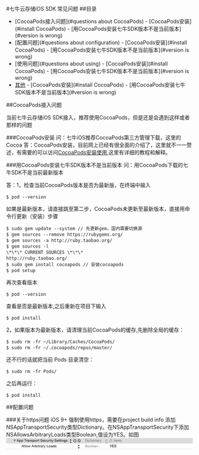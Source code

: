 #七牛云存储iOS SDK 常见问题
##目录

- [CocoaPods接入问题](#questions about CocoaPods)
       - [CocoaPods安装](#install CocoaPods)
       - [用CocoaPods安装七牛SDK版本不是当前版本](#version is wrong)
- [配置问题](#questions about configuration)
       - [CocoaPods安装](#install CocoaPods)
       - [用CocoaPods安装七牛SDK版本不是当前版本](#version is wrong)
- [使用问题](#questions about using)
       - [CocoaPods安装](#install CocoaPods)
       - [用CocoaPods安装七牛SDK版本不是当前版本](#version is wrong)
- [其他](#others)
       - [CocoaPods安装](#install CocoaPods)
       - [用CocoaPods安装七牛SDK版本不是当前版本](#version is wrong)

   

<a name='questions about CocoaPods'></a>
##CocoaPods接入问题

当前七牛云存储iOS SDK接入，推荐使用CocoaPods，但是还是会遇到这样或者那样的问题

<a name='install CocoaPods'></a>
###CocoaPods安装
问：七牛iOS推荐CocoaPods第三方管理下载，这里的Cocoa
答：CocoaPods安装，目前网上已经有很全面的介绍了，这里就不一一赘述，有需要的可以访问[CocoaPods安装使用](http://code4app.com/article/cocoapods-install-usage),这里有详细的教程和解释。

<a name='version is wrong'></a>
###用CocoaPods安装七牛SDK版本不是当前版本
问：用CocoaPods下载的七牛SDK不是当前最新版本

答：1，检查当前CocoaPods版本是否为最新版，在终端中输入
```
$ pod --version
```
如果是最新版本，请直接跳至第二步，CocoaPods未更新至最新版本，直接用命令行更新（安装）步骤
```
$ sudo gem update --system // 先更新gem，国内需要切换源
$ gem sources --remove https://rubygems.org/
$ gem sources -a http://ruby.taobao.org/
$ gem sources -l
\*\*\* CURRENT SOURCES \*\*\*
http://ruby.taobao.org/
$ sudo gem install cocoapods // 安装cocoapods
$ pod setup
```
再次查看版本
```
$ pod --version
```
查看是否是最新版本,之后重新在项目下输入
```
$ pod install
```
2，如果版本为最新版本，请清理当前CocoaPods的缓存,先删除全局的缓存：
```
$ sudo rm -fr ~/Library/Caches/CocoaPods/
$ sudo rm -fr ~/.cocoapods/repos/master/
```
还不行的话就把当前 Pods 目录清空：
```
$ sudo rm -fr Pods/
```
之后再运行：
```
$ pod install
```
       

<a name='questions about configuration'></a>
##配置问题

<a name='questions about configuration'></a>
###关于https问题
iOS 9+ 强制使用https，需要在project build info 添加NSAppTransportSecurity类型Dictionary。在NSAppTransportSecurity下添加NSAllowsArbitraryLoads类型Boolean,值设为YES。如图
 ![image](https://github.com/Kivenhaoyu/Qiniu-iOS-SDK-Questions/blob/master/appTransform.jpg)
